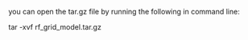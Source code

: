 you can open the tar.gz file by running the following in command line:

tar -xvf rf_grid_model.tar.gz
